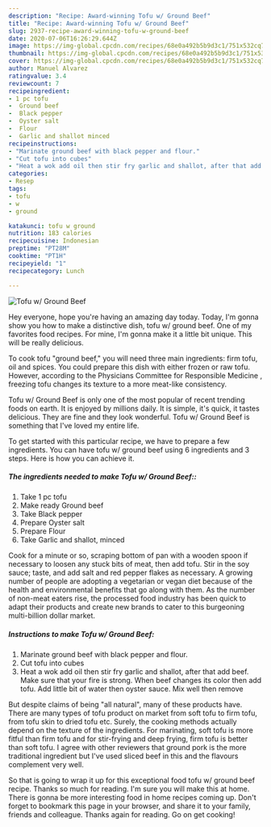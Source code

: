 ```yaml
---
description: "Recipe: Award-winning Tofu w/ Ground Beef"
title: "Recipe: Award-winning Tofu w/ Ground Beef"
slug: 2937-recipe-award-winning-tofu-w-ground-beef
date: 2020-07-06T16:26:29.644Z
image: https://img-global.cpcdn.com/recipes/68e0a492b5b9d3c1/751x532cq70/tofu-w-ground-beef-recipe-main-photo.jpg
thumbnail: https://img-global.cpcdn.com/recipes/68e0a492b5b9d3c1/751x532cq70/tofu-w-ground-beef-recipe-main-photo.jpg
cover: https://img-global.cpcdn.com/recipes/68e0a492b5b9d3c1/751x532cq70/tofu-w-ground-beef-recipe-main-photo.jpg
author: Manuel Alvarez
ratingvalue: 3.4
reviewcount: 7
recipeingredient:
- 1 pc tofu
-  Ground beef
-  Black pepper
-  Oyster salt
-  Flour
-  Garlic and shallot minced
recipeinstructions:
- "Marinate ground beef with black pepper and flour."
- "Cut tofu into cubes"
- "Heat a wok add oil then stir fry garlic and shallot, after that add beef. Make sure that your fire is strong. When beef changes its color then add tofu. Add little bit of water then oyster sauce. Mix well then remove"
categories:
- Resep
tags:
- tofu
- w
- ground

katakunci: tofu w ground
nutrition: 183 calories
recipecuisine: Indonesian
preptime: "PT28M"
cooktime: "PT1H"
recipeyield: "1"
recipecategory: Lunch

---
```



![Tofu w/ Ground Beef](https://img-global.cpcdn.com/recipes/68e0a492b5b9d3c1/751x532cq70/tofu-w-ground-beef-recipe-main-photo.jpg)

Hey everyone, hope you're having an amazing day today. Today, I'm gonna show you how to make a distinctive dish, tofu w/ ground beef. One of my favorites food recipes. For mine, I'm gonna make it a little bit unique. This will be really delicious.

To cook tofu &#34;ground beef,&#34; you will need three main ingredients: firm tofu, oil and spices. You could prepare this dish with either frozen or raw tofu. However, according to the Physicians Committee for Responsible Medicine , freezing tofu changes its texture to a more meat-like consistency.

Tofu w/ Ground Beef is only one of the most popular of recent trending foods on earth. It is enjoyed by millions daily. It is simple, it's quick, it tastes delicious. They are fine and they look wonderful. Tofu w/ Ground Beef is something that I've loved my entire life.


To get started with this particular recipe, we have to prepare a few ingredients. You can have tofu w/ ground beef using 6 ingredients and 3 steps. Here is how you can achieve it.

##### The ingredients needed to make Tofu w/ Ground Beef::

1. Take 1 pc tofu
1. Make ready  Ground beef
1. Take  Black pepper
1. Prepare  Oyster salt
1. Prepare  Flour
1. Take  Garlic and shallot, minced


Cook for a minute or so, scraping bottom of pan with a wooden spoon if necessary to loosen any stuck bits of meat, then add tofu. Stir in the soy sauce; taste, and add salt and red pepper flakes as necessary. A growing number of people are adopting a vegetarian or vegan diet because of the health and environmental benefits that go along with them. As the number of non-meat eaters rise, the processed food industry has been quick to adapt their products and create new brands to cater to this burgeoning multi-billion dollar market. 

##### Instructions to make Tofu w/ Ground Beef:

1. Marinate ground beef with black pepper and flour.
1. Cut tofu into cubes
1. Heat a wok add oil then stir fry garlic and shallot, after that add beef. Make sure that your fire is strong. When beef changes its color then add tofu. Add little bit of water then oyster sauce. Mix well then remove


But despite claims of being &#34;all natural&#34;, many of these products have. There are many types of tofu product on market from soft tofu to firm tofu, from tofu skin to dried tofu etc. Surely, the cooking methods actually depend on the texture of the ingredients. For marinating, soft tofu is more fitful than firm tofu and for stir-frying and deep frying, firm tofu is better than soft tofu. I agree with other reviewers that ground pork is the more traditional ingredient but I&#39;ve used sliced beef in this and the flavours complement very well. 

So that is going to wrap it up for this exceptional food tofu w/ ground beef recipe. Thanks so much for reading. I'm sure you will make this at home. There is gonna be more interesting food in home recipes coming up. Don't forget to bookmark this page in your browser, and share it to your family, friends and colleague. Thanks again for reading. Go on get cooking!

